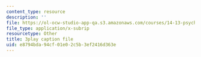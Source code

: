 ```yaml
---
content_type: resource
description: ''
file: https://ol-ocw-studio-app-qa.s3.amazonaws.com/courses/14-13-psychology-and-economics-spring-2020/e8794bda94cf01e02c5b3ef2416d363e_8WhNaFsFC8I.srt
file_type: application/x-subrip
resourcetype: Other
title: 3play caption file
uid: e8794bda-94cf-01e0-2c5b-3ef2416d363e
---
```

